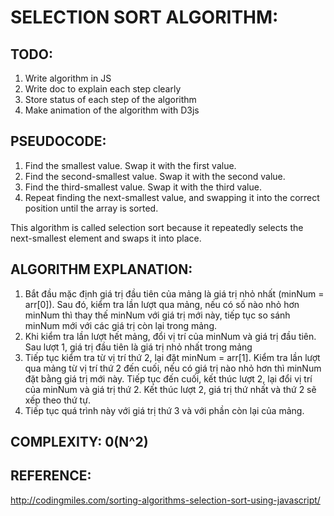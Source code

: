 # SELECTION SORT ALGORITHM: 

## TODO: 
1. Write algorithm in JS
2. Write doc to explain each step clearly 
3. Store status of each step of the algorithm
4. Make animation of the algorithm with D3js

## PSEUDOCODE:
1. Find the smallest value. Swap it with the first value.
2. Find the second-smallest value. Swap it with the second value.
3. Find the third-smallest value. Swap it with the third value.
4. Repeat finding the next-smallest value, and swapping it into the correct position until the array is sorted.

This algorithm is called selection sort because it repeatedly selects the next-smallest element and swaps it into place.

## ALGORITHM EXPLANATION:
1. Bắt đầu mặc định giá trị đầu tiên của mảng là giá trị nhỏ nhất (minNum = arr[0]). Sau đó, kiểm tra lần lượt qua mảng, nếu có số nào nhỏ hơn minNum thì thay thế minNum với giá trị mới này, tiếp tục so sánh minNum mới với các giá trị còn lại trong mảng.
2. Khi kiểm tra lần lượt hết mảng, đổi vị trí của minNum và giá trị đầu tiên. Sau lượt 1, giá trị đầu tiên là giá trị nhỏ nhất trong mảng
3. Tiếp tục kiểm tra từ vị trí thứ 2, lại đặt minNum = arr[1]. Kiểm tra lần lượt qua mảng từ vị trí thứ 2 đến cuối, nếu có giá trị nào nhỏ hơn thì minNum đặt bằng giá trị mới này. Tiếp tục đến cuối, kết thúc lượt 2, lại đổi vị trí của minNum và giá trị thứ 2. Kết thúc lượt 2, giá trị thứ nhất và thứ 2 sẽ xếp theo thứ tự.
4. Tiếp tục quá trình này với giá trị thứ 3 và với phần còn lại của mảng.

## COMPLEXITY: 0(N^2)

## REFERENCE: 
http://codingmiles.com/sorting-algorithms-selection-sort-using-javascript/
